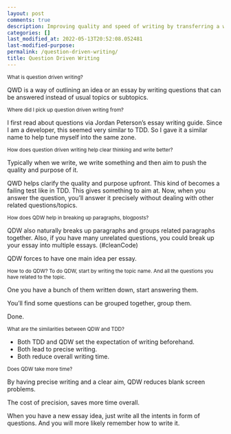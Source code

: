 ```yaml
---
layout: post
comments: true
description: Improving quality and speed of writing by transferring a well known software development practice.
categories: []
last_modified_at: 2022-05-13T20:52:08.052481
last-modified-purpose:
permalink: /question-driven-writing/
title: Question Driven Writing
---
```


<sub>What is question driven writing?

QWD is a way of outlining an idea or an essay by writing questions that can be answered instead of usual topics or subtopics.

<sub>Where did I pick up question driven writing from?

I first read about questions via Jordan Peterson’s essay writing guide. Since I am a developer, this seemed very similar to TDD. So I gave it a similar name to help tune myself into the same zone.

<sub>How does question driven writing help clear thinking and write better?

Typically when we write, we write something and then aim to push the quality and purpose of it.

QWD helps clarify the quality and purpose upfront. This kind of becomes a failing test like in TDD. This gives something to aim at. Now, when you answer the question, you’ll answer it precisely without dealing with other related questions/topics.

<sub>How does QDW help in breaking up paragraphs, blogposts?

QDW also naturally breaks up paragraphs and groups related paragraphs together. Also, if you have many unrelated questions, you could break up your essay into multiple essays. (#cleanCode)

QDW forces to have one main idea per essay.

<sub>How to do QDW?
To do QDW, start by writing the topic name. And all the questions you have related to the topic. 

One you have a bunch of them written down, start answering them. 

You’ll find some questions can be grouped together, group them.

Done.

<sub> What are the similarities between QDW and TDD?

- Both TDD and QDW set the expectation of writing beforehand.
- Both lead to precise writing.
- Both reduce overall writing time.

<sub>Does QDW take more time?

By having precise writing and a clear aim, QDW reduces blank screen problems.

The cost of precision, saves more time overall.

When you have a new essay idea, just write all the intents in form of questions. And you will more likely remember how to write it.